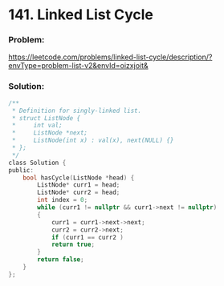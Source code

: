 # 141. Linked List Cycle
### Problem:
https://leetcode.com/problems/linked-list-cycle/description/?envType=problem-list-v2&envId=oizxjoit&
### Solution:
```c
/**
 * Definition for singly-linked list.
 * struct ListNode {
 *     int val;
 *     ListNode *next;
 *     ListNode(int x) : val(x), next(NULL) {}
 * };
 */
class Solution {
public:
    bool hasCycle(ListNode *head) {
        ListNode* curr1 = head;
        ListNode* curr2 = head;
        int index = 0;
        while (curr1 != nullptr && curr1->next != nullptr)
        {
            curr1 = curr1->next->next;
            curr2 = curr2->next;
            if (curr1 == curr2 )
            return true;
        }
        return false;
    }
};